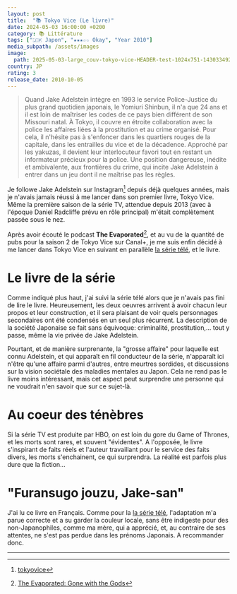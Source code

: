 ```yaml
---
layout: post
title:  "📚 Tokyo Vice (Le livre)"
date: 2024-05-03 16:00:00 +0200
category: 📚 Littérature
tags: ["🇯🇵 Japon", "★★★☆☆ Okay", "Year 2010"]
media_subpath: /assets/images
image:
  path: 2025-05-03-large_couv-tokyo-vice-HEADER-test-1024x751-1430334924-1430334935-c4d5ca2a-407b-4038-9565-56a6ae2113d3.png
country: JP
rating: 3
release_date: 2010-10-05
---
```


> Quand Jake Adelstein intègre en 1993 le service Police-Justice du plus grand quotidien japonais, le Yomiuri Shinbun, il n'a que 24 ans et il est loin de maîtriser les codes de ce pays bien différent de son Missouri natal. À Tokyo, il couvre en étroite collaboration avec la police les affaires liées à la prostitution et au crime organisé. Pour cela, il n'hésite pas à s'enfoncer dans les quartiers rouges de la capitale, dans les entrailles du vice et de la décadence. Approché par les yakuzas, il devient leur interlocuteur favori tout en restant un informateur précieux pour la police. Une position dangereuse, inédite et ambivalente, aux frontières du crime, qui incite Jake Adelstein à entrer dans un jeu dont il ne maîtrise pas les règles.

Je followe Jake Adelstein sur Instagram[^1] depuis déjà quelques années, mais je n'avais jamais réussi à me lancer dans son premier livre, Tokyo Vice. Même la première saison de la série TV, attendue depuis 2013 (avec à l'époque Daniel Radcliffe prévu en rôle principal) m'était complètement passée sous le nez.

Après avoir écouté le podcast **The Evaporated**[^2], et au vu de la quantité de pubs pour la saison 2 de Tokyo Vice sur Canal+, je me suis enfin décidé à me lancer dans Tokyo Vice en suivant en parallèle [la série télé](/posts/tokyo-vice-tv-series), et le livre.

# Le livre de la série

Comme indiqué plus haut, j'ai suivi la série télé alors que je n'avais pas fini de lire le livre. Heureusement, les deux oeuvres arrivent à avoir chacun leur propos et leur construction, et il sera plaisant de voir quels personnages secondaires ont été condensés en un seul plus récurrent. La description de la société Japonaise se fait sans équivoque: criminalité, prostitution,... tout y passe, même la vie privée de Jake Adelstein.

Pourtant, et de manière surprenante, la "grosse affaire" pour laquelle est connu Adelstein, et qui apparaît en fil conducteur de la série, n'apparaît ici n'être qu'une affaire parmi d'autres, entre meurtres sordides, et discussions sur la vision sociétale des maladies mentales au Japon. Cela ne rend pas le livre moins intéressant, mais cet aspect peut surprendre une personne qui ne voudrait n'en savoir que sur ce sujet-là.

# Au coeur des ténèbres

Si la série TV est produite par HBO, on est loin du gore du Game of Thrones, et les morts sont rares, et souvent "évidentes". A l'opposée, le livre s'inspirant de faits réels et l'auteur travaillant pour le service des faits divers, les morts s'enchainent, ce qui surprendra. La réalité est parfois plus dure que la fiction...

# "Furansugo jouzu, Jake-san"

J'ai lu ce livre en Français. Comme pour la [la série télé](/posts/tokyo-vice-tv-series), l'adaptation m'a parue correcte et a su garder la couleur locale, sans être indigeste pour des non-Japanophiles, comme ma mère, qui a apprécié, et, au contraire de ses attentes, ne s'est pas perdue dans les prénoms Japonais. A recommander donc.


* * *

[^1]: [<i class="fab fa-instagram"></i> tokyovice](https://www.instagram.com/tokyovice/)
[^2]: [<i class="fab fa-apple"></i> The Evaporated: Gone with the Gods](https://podcasts.apple.com/us/podcast/evaporated-gone-with-the-gods/id1721239147)

